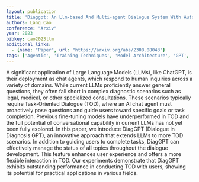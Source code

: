 ```yaml
---
layout: publication
title: 'Diaggpt: An Llm-based And Multi-agent Dialogue System With Automatic Topic Management For Flexible Task-oriented Dialogue'
authors: Lang Cao
conference: "Arxiv"
year: 2023
bibkey: cao2023llm
additional_links:
  - {name: "Paper", url: "https://arxiv.org/abs/2308.08043"}
tags: ['Agentic', 'Training Techniques', 'Model Architecture', 'GPT', 'Pretraining Methods', 'Fine-Tuning', 'Applications']
---
```

A significant application of Large Language Models (LLMs), like ChatGPT, is
their deployment as chat agents, which respond to human inquiries across a
variety of domains. While current LLMs proficiently answer general questions,
they often fall short in complex diagnostic scenarios such as legal, medical,
or other specialized consultations. These scenarios typically require
Task-Oriented Dialogue (TOD), where an AI chat agent must proactively pose
questions and guide users toward specific goals or task completion. Previous
fine-tuning models have underperformed in TOD and the full potential of
conversational capability in current LLMs has not yet been fully explored. In
this paper, we introduce DiagGPT (Dialogue in Diagnosis GPT), an innovative
approach that extends LLMs to more TOD scenarios. In addition to guiding users
to complete tasks, DiagGPT can effectively manage the status of all topics
throughout the dialogue development. This feature enhances user experience and
offers a more flexible interaction in TOD. Our experiments demonstrate that
DiagGPT exhibits outstanding performance in conducting TOD with users, showing
its potential for practical applications in various fields.
